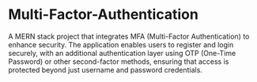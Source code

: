 # Multi-Factor-Authentication
A MERN stack project that integrates MFA (Multi-Factor Authentication) to enhance security. The application enables users to register and login securely, with an additional authentication layer using OTP (One-Time Password) or other second-factor methods, ensuring that access is protected beyond just username and password credentials.
